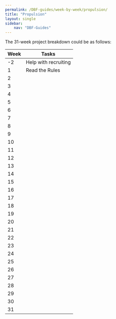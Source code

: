 ```yaml
---
permalink: /DBF-guides/week-by-week/propulsion/
title: "Propulsion"
layout: single
sidebar:
    nav: "DBF-Guides"
---
```


The 31-week project breakdown could be as follows:

| Week | Tasks |
|------|-------|
|-2 | Help with recruiting|
|1| Read the Rules|
|2| |
|3||
|4||
|5||
|6||
|7||
|8||
|9||
|10||
|11||
|12||
|13||
|14||
|15||
|16||
|17||
|18||
|19||
|20||
|21||
|22||
|23||
|24||
|25||
|26||
|27||
|28||
|29||
|30||
|31||